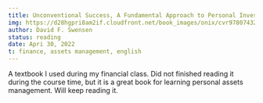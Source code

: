 ```yaml
---
title: Unconventional Success, A Fundamental Approach to Personal Investment
img: https://d28hgpri8am2if.cloudfront.net/book_images/onix/cvr9780743274616/unconventional-success-9780743274616_lg.jpg
author: David F. Swensen
status: reading
date: Apri 30, 2022
t: finance, assets management, english
---
```


A textbook I used during my financial class. Did not finished reading it during the course time, but it is a great book for learning personal assets management. Will keep reading it.